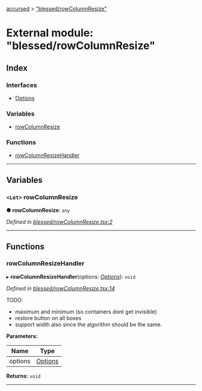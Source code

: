 [accursed](../README.md) > ["blessed/rowColumnResize"](../modules/_blessed_rowcolumnresize_.md)

# External module: "blessed/rowColumnResize"

## Index

### Interfaces

* [Options](../interfaces/_blessed_rowcolumnresize_.options.md)

### Variables

* [rowColumnResize](_blessed_rowcolumnresize_.md#rowcolumnresize)

### Functions

* [rowColumnResizeHandler](_blessed_rowcolumnresize_.md#rowcolumnresizehandler)

---

## Variables

<a id="rowcolumnresize"></a>

### `<Let>` rowColumnResize

**● rowColumnResize**: *`any`*

*Defined in [blessed/rowColumnResize.tsx:2](https://github.com/cancerberoSgx/accursed/blob/978b980/src/blessed/rowColumnResize.tsx#L2)*

___

## Functions

<a id="rowcolumnresizehandler"></a>

###  rowColumnResizeHandler

▸ **rowColumnResizeHandler**(options: *[Options](../interfaces/_blessed_rowcolumnresize_.options.md)*): `void`

*Defined in [blessed/rowColumnResize.tsx:14](https://github.com/cancerberoSgx/accursed/blob/978b980/src/blessed/rowColumnResize.tsx#L14)*

TODO:

*   maximum and minimum (so containers dont get invisible)
*   restore button on all boxes
*   support width also since the algorithm should be the same.

**Parameters:**

| Name | Type |
| ------ | ------ |
| options | [Options](../interfaces/_blessed_rowcolumnresize_.options.md) |

**Returns:** `void`

___

